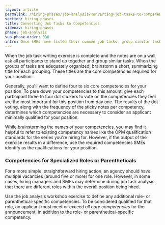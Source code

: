 ```yaml
---
layout: article
permalink: /hiring-phases/job-analysis/converting-job-tasks-to-competencies/
section: hiring-phases
title: Converting Job Tasks to Competencies
sidenav: hiring-phases
phase: job-analysis
sub-phase-order: 030
intro: Once SMEs have listed their common job tasks, group similar tasks to create your competencies.
---
```


When the job task writing exercise is complete and the notes are on a wall, ask all participants to stand up together and group similar tasks. When the groups of tasks are adequately organized, brainstorm a short, summarizing title for each grouping. These titles are the core competencies required for your position.

Generally, you'll want to define four to six core competencies for your position. To pare down your competencies to this amount, give each participant three to four dot stickers to vote on the competencies they feel are the most important for this position from day one. The results of the dot voting, along with the frequency of the sticky notes per competency, determines which competencies are necessary to consider an applicant minimally qualified for your position.

While brainstorming the names of your competencies, you may find it helpful to refer to existing competency names like the OPM qualification standards for the series you're hiring for. However, if the output of the exercise results in a difference, use the required competencies SMEs identify as the qualifications for your position.

### Competencies for Specialized Roles or Parentheticals

For a more simple, straightforward hiring action, an agency should have multiple vacancies (around five or more) for one role. However, in some cases, hiring managers and SMEs may determine during job task analysis that there are different roles within the overall position being hired.

Use the job analysis workshop exercise to define any additional role- or parenthetical-specific competencies. To be considered qualified for that role, an applicant must meet or exceed *all core competencies* for the announcement, in addition to the role- or parenthetical-specific competency.
